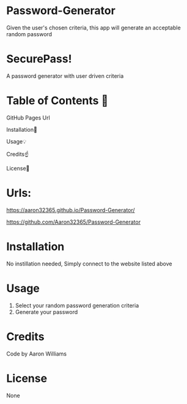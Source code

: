 # Password-Generator
Given the user's chosen criteria, this app will generate an acceptable random password

# SecurePass!
A password generator with user driven criteria

# Table of Contents 📓

GitHub Pages Url

Installation🔧

Usage💡

Credits☝️

License🔏

# Urls:
https://aaron32365.github.io/Password-Generator/

https://github.com/Aaron32365/Password-Generator

# Installation
No instillation needed, Simply connect to the website listed above

# Usage
1. Select your random password generation criteria
2. Generate your password


# Credits
Code by Aaron Williams

# License
None

